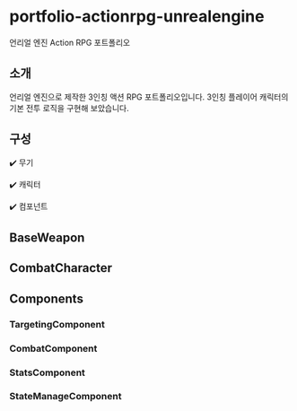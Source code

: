 # portfolio-actionrpg-unrealengine
언리얼 엔진 Action RPG 포트폴리오


## 소개
언리얼 엔진으로 제작한 3인칭 액션 RPG 포트폴리오입니다.
3인칭 플레이어 캐릭터의 기본 전투 로직을 구현해 보았습니다.


## 구성
:heavy_check_mark: 무기


:heavy_check_mark: 캐릭터


:heavy_check_mark: 컴포넌트


## BaseWeapon


## CombatCharacter


## Components


### TargetingComponent


### CombatComponent


### StatsComponent


### StateManageComponent
